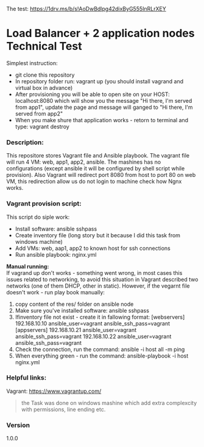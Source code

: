 The test: https://1drv.ms/b/s!AoDwBdlpg42dixByG555InRLrXEY

# Load Balancer + 2 application nodes Technical Test

Simplest instruction:

  - git clone this repository
  - In repository folder run: vagrant up (you should install vagrand and virtual box in advance)
  - After provisioning you will be able to open site on your HOST: localhost:8080 which will show you the message "Hi there, I'm served from app1", update the page and message will ganged to "Hi there, I'm served from app2"
  - When you make shure that application works - retorn to terminal and type: vagrant destroy

### Description:
This repositore stores Vagrant file and Ansible playbook.
The vagrant file will run 4 VM: web, app1, app2, ansible.
The mashines has no configurations (except ansible it will be configured by shell script while provision).
Also Vagrant will redirect port 8080 from host to port 80 on web VM, this redirection allow us do not login to machine check how Ngnx works.
### Vagrant provision script:
This script do siple work:
 - Install software: ansible sshpass
 - Create inventory file (long story but it because I did this task from windows machine)
 - Add VMs: web, aap1, app2 to known host for ssh connections
 - Run ansible playbook: nginx.yml

**Manual running:**  
If vagrand up don't works - something went wrong, in most cases this issues related to networking, to avoid this situation in Vagrant described two networks (one of them DHCP, other in static).
However, if the vegarnt file doesn't work - run play book manually:
1) copy content of the res/ folder on ansible node
2) Make sure you've installed software: ansible sshpass
3) Ifinventory file not exist - create it in fallowing format:
[webservers]
192.168.10.10 ansible_user=vagrant ansible_ssh_pass=vagrant
[appservers]
192.168.10.21 ansible_user=vagrant ansible_ssh_pass=vagrant
192.168.10.22 ansible_user=vagrant ansible_ssh_pass=vagrant
4) Check the connection, run the command: ansible -i host all -m ping
5) When everything green - run the command: ansible-playbook -i host nginx.yml

### Helpful links:
Vagrant: https://www.vagrantup.com/

> the Task was done on windows mashine which add extra complexcity with permissions, line ending etc.

### Version
1.0.0
